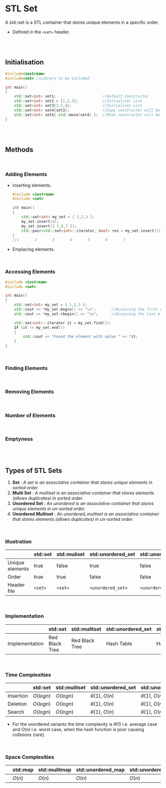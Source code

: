 # STL Set

A std::set is a STL container that stores unique elements in a specific order.

- Defined in the `<set>` header.

<br>
<br>

## Initialisation

```cpp
#include<iostream>
#include<set> //Library to be included

int main()
{
	std::set<int> set1;                     //Default Constructor
	std::set<int> set2 = {1,2,3};           //Initialiser List
	std::set<int> set3{2,3,4};              //Initialiser List
	std::set<int> set4{set3};               //Copy constructor will be called
	std::set<int> set5{ std::move(set4) };  //Move constructor will be called
}
```

<br>
<br>

## Methods

<br>

### Adding Elements

- Inserting elements.

  ```cpp
  #include <iostream>
  #include <set>

  int main()
  {
      std::set<int> my_set = { 1,2,3 };
      my_set.insert(4);
      my_set.insert({ 5,6,7 });
      std::pair<std::set<int>::iterator, bool> res = my_set.insert(1);  //Returns a pair, first is iterator to element and second is true if inserted, false if already exists.
  }
  //1       2       3       4       5       6       7
  ```

- Emplacing elements.

<br>

### Accessing Elements

```cpp
#include <iostream>
#include <set>

int main()
{
	std::set<int> my_set = { 1,2,3 };
	std::cout << *my_set.begin() << "\n";		//Accessing the first element; using iterator
	std::cout << *my_set.rbegin() << "\n";		//Accessing the last element; using reverse iterator

	std::set<int>::iterator it = my_set.find(2);
	if (it != my_set.end())
	{
		std::cout << "Found the element with value " << *it;
	}
}
```

<br>

### Finding Elements

<br>

### Removing Elements

<br>

### Number of Elements

<br>

### Emptyness

<br>
<br>

## Types of STL Sets

1. **Set** : _A set is an associative container that stores unique elements in sorted order._
2. **Multi Set** : _A multiset is an associative container that stores elements (allows duplicates) in sorted order._
3. **Unordered Set** : _An unordered is an associative container that stores unique elements in un-sorted order._
4. **Unordered Multiset** : _An unordered_multiset is an associative container that stores elements (allows duplicates) in un-sorted order._

<br>

### Illustration

|                 | std::set | std::muliset | std::unordered_set | std::unordered_multset |
| --------------- | -------- | ------------ | ------------------ | ---------------------- |
| Unique elements | true     | false        | true               | false                  |
| Order           | true     | true         | false              | false                  |
| Header file     | `<set>`  | `<set>`      | `<unordered_set>`  | `<unordered_set>`      |

<br>

### Implementation

|                | std::set       | std::mulitset  | std::unordered_set | std::unordered_multiset |
| -------------- | -------------- | -------------- | ------------------ | ----------------------- |
| Implementation | Red Black Tree | Red Black Tree | Hash Table         | Hash Table              |

<br>

### Time Complexities

|           | std::set   | std::mulitset | std::unordered_set  | std::unordered_multiset |
| --------- | ---------- | ------------- | ------------------- | ----------------------- |
| Insertion | $O(log n)$ | $O(log n)$    | $\theta(1)$, $O(n)$ | $\theta(1)$, $O(n)$     |
| Deletion  | $O(log n)$ | $O(log n)$    | $\theta(1)$, $O(n)$ | $\theta(1)$, $O(n)$     |
| Search    | $O(log n)$ | $O(log n)$    | $\theta(1)$, $O(n)$ | $\theta(1)$, $O(n)$     |

- For the unordered variants the time complexity is $\theta(1)$ i.e. average case and $O(n)$ i.e. worst case, when the hash function is poor causing collisions (rare).

<br>

### Space Complexities

|     | std::map | std::mulitmap | std::unordered_map | std::unordered_multimap |
| --- | -------- | ------------- | ------------------ | ----------------------- |
|     | $O(n)$   | $O(n)$        | $O(n)$             | $O(n)$                  |
